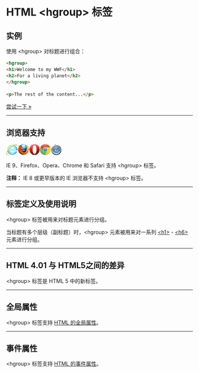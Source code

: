 # HTML &lt;hgroup&gt; 标签

## 实例

使用 &lt;hgroup&gt; 对标题进行组合：

```HTML
<hgroup>
<h1>Welcome to my WWF</h1>
<h2>For a living planet</h2>
</hgroup>

<p>The rest of the content...</p>
```

[尝试一下 »](http://www.runoob.com/try/try.php?filename=tryhtml5_hgroup)

--------

## 浏览器支持

![Internet Explorer](images/compatible_ie.gif)![Firefox](images/compatible_firefox.gif)![Opera](images/compatible_opera.gif)![Google Chrome](images/compatible_chrome.gif)![Safari](images/compatible_safari.gif)

IE 9、Firefox、Opera、Chrome 和 Safari 支持 &lt;hgroup&gt; 标签。

**注释：** IE 8 或更早版本的 IE 浏览器不支持 &lt;hgroup&gt; 标签。

--------

## 标签定义及使用说明

&lt;hgroup&gt; 标签被用来对标题元素进行分组。

当标题有多个层级（副标题）时，&lt;hgroup&gt; 元素被用来对一系列 [&lt;h1&gt;](073_tag-hn.md) - [&lt;h6&gt;](073_tag-hn.md) 元素进行分组。

--------

## HTML 4.01 与 HTML5之间的差异

&lt;hgroup&gt; 标签是 HTML 5 中的新标签。

--------

## 全局属性

&lt;hgroup&gt; 标签支持 [HTML 的全局属性](003_ref-standardattributes.md)。

--------

## 事件属性

&lt;hgroup&gt; 标签支持 [HTML 的事件属性](004_ref-eventattributes.md)。
